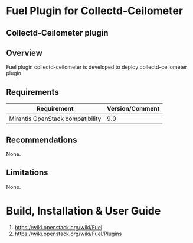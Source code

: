 Fuel Plugin for Collectd-Ceilometer
===================================

Collectd-Ceilometer plugin
--------------------------

Overview
--------

Fuel plugin collectd-ceilometer is developed to deploy collectd-ceilometer plugin

Requirements
------------

| Requirement                      | Version/Comment |
|----------------------------------|-----------------|
| Mirantis OpenStack compatibility | 9.0             |

Recommendations
---------------

None.

Limitations
-----------

None.

Build,  Installation & User Guide
=================================

1. https://wiki.openstack.org/wiki/Fuel
2. https://wiki.openstack.org/wiki/Fuel/Plugins
